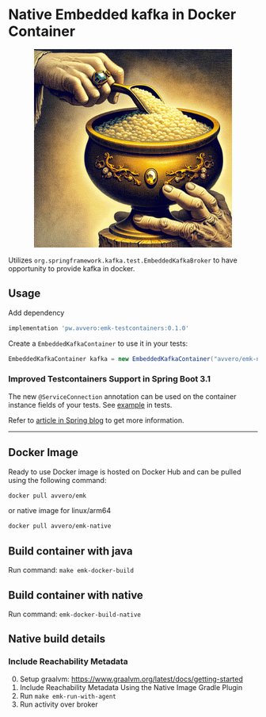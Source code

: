 # Native Embedded kafka in Docker Container

<div align="center">
    <img src="assets/image.png" width="400" height="auto">
</div>

Utilizes `org.springframework.kafka.test.EmbeddedKafkaBroker` to have opportunity to provide kafka in docker.

## Usage

Add dependency

```groovy
implementation 'pw.avvero:emk-testcontainers:0.1.0'
```

Create a `EmbeddedKafkaContainer` to use it in your tests:
```java
EmbeddedKafkaContainer kafka = new EmbeddedKafkaContainer("avvero/emk-native:latest"); // OR avvero/emk:latest
```

### Improved Testcontainers Support in Spring Boot 3.1

The new `@ServiceConnection` annotation can be used on the container instance fields of your tests. See 
[example](https://github.com/avvero/embedded-kafka/blob/sb3/example-testcontainers/src/test/java/pw/avvero/emk/KafkaContainerConfiguration.java) in tests.

Refer to [article in Spring blog](https://spring.io/blog/2023/06/23/improved-testcontainers-support-in-spring-boot-3-1) to get more information.

---

## Docker Image 

Ready to use Docker image is hosted on Docker Hub and can be pulled using the following command:

```bash
docker pull avvero/emk
```

or native image for linux/arm64
```bash
docker pull avvero/emk-native
```

## Build container with java

Run command: `make emk-docker-build`

## Build container with native

Run command: `emk-docker-build-native`

## Native build details 

### Include Reachability Metadata

0. Setup graalvm: https://www.graalvm.org/latest/docs/getting-started
1. Include Reachability Metadata Using the Native Image Gradle Plugin
2. Run `make emk-run-with-agent`
3. Run activity over broker